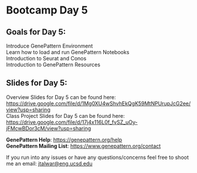 # Bootcamp Day 5

## Goals for Day 5:
Introduce GenePattern Environment<br>
Learn how to load and run GenePattern Notebooks<br>
Introduction to Seurat and Conos<br>
Introduction to GenePattern Resources<br>

## Slides for Day 5:

Overview Slides for Day 5 can be found here: https://drive.google.com/file/d/1Mg0XU4wShvhEkQgK59MtNPUrupJcG2ee/view?usp=sharing<br>
Class Project Slides for Day 5 can be found here: https://drive.google.com/file/d/17j4x116L0f_fvSZ_uOy-jFMcwBDor3cM/view?usp=sharing<br>

**GenePattern Help**: https://genepattern.org/help<br>
**GenePattern Mailing List**: https://www.genepattern.org/contact<br>

If you run into any issues or have any questions/concerns feel free to shoot me an email: jtalwar@eng.ucsd.edu


